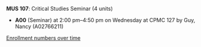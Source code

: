 **MUS 107**: Critical Studies Seminar (4 units)

- **A00** (Seminar) at 2:00 pm–4:50 pm on Wednesday at CPMC 127 by Guy, Nancy (A02766211)

[Enrollment numbers over time](./MUS107.tsv)
